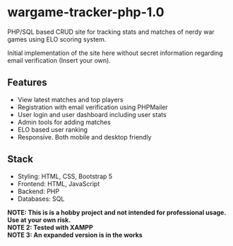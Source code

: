# wargame-tracker-php-1.0

PHP/SQL based CRUD site for tracking stats and matches of nerdy war games using ELO scoring system.

Initial implementation of the site here without secret information regarding email verification (Insert your own).

## Features
* View latest matches and top players
* Registration with email verification using PHPMailer
* User login and user dashboard including user stats
* Admin tools for adding matches
* ELO based user ranking
* Responsive. Both mobile and desktop friendly

## Stack
* Styling: HTML, CSS, Bootstrap 5
* Frontend: HTML, JavaScript
* Backend: PHP
* Databases: SQL

<b>NOTE: This is is a hobby project and not intended for professional usage. Use at your own risk.</b><br>
<b>NOTE 2: Tested with XAMPP</b><br>
<b>NOTE 3: An expanded version is in the works</b>
